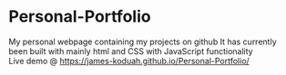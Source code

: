 # Personal-Portfolio
My personal webpage containing my projects on github
It has currently been built with mainly html and CSS with JavaScript functionality                   
Live demo @ https://james-koduah.github.io/Personal-Portfolio/
